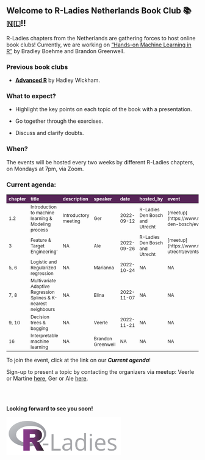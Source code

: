 
## Welcome to R-Ladies Netherlands Book Club 📚 🇳🇱!!

R-Ladies chapters from the Netherlands are gathering forces to host
online book clubs! Currently, we are working on [“Hands-on Machine
Learning in R”](https://bradleyboehmke.github.io/HOML/) by Bradley
Boehme and Brandon Greenwell.

### Previous book clubs

-   [**Advanced R**](https://adv-r.hadley.nz/) by Hadley Wickham.

### What to expect?

-   Highlight the key points on each topic of the book with a
    presentation.

-   Go together through the exercises.

-   Discuss and clarify doubts.

### When?

The events will be hosted every two weeks by different R-Ladies
chapters, on Mondays at 7pm, via Zoom.

### Current agenda:

<table class="table table-hover table-condensed table-responsive" style="font-size: 12px; width: auto !important; margin-left: auto; margin-right: auto;">
<thead>
<tr>
<th style="text-align:left;font-weight: bold;color: white !important;background-color: #562457 !important;">
chapter
</th>
<th style="text-align:left;font-weight: bold;color: white !important;background-color: #562457 !important;">
title
</th>
<th style="text-align:left;font-weight: bold;color: white !important;background-color: #562457 !important;">
description
</th>
<th style="text-align:left;font-weight: bold;color: white !important;background-color: #562457 !important;">
speaker
</th>
<th style="text-align:left;font-weight: bold;color: white !important;background-color: #562457 !important;">
date
</th>
<th style="text-align:left;font-weight: bold;color: white !important;background-color: #562457 !important;">
hosted_by
</th>
<th style="text-align:left;font-weight: bold;color: white !important;background-color: #562457 !important;">
event
</th>
<th style="text-align:left;font-weight: bold;color: white !important;background-color: #562457 !important;">
hackmd
</th>
</tr>
</thead>
<tbody>
<tr>
<td style="text-align:left;">
1.2
</td>
<td style="text-align:left;">
Introduction to machine learning & Modeling process
</td>
<td style="text-align:left;">
Introductory meeting
</td>
<td style="text-align:left;">
Ger
</td>
<td style="text-align:left;">
2022-09-12
</td>
<td style="text-align:left;">
R-Ladies Den Bosch and Utrecht
</td>
<td style="text-align:left;">
[meetup](https://www.meetup.com/rladies-den-bosch/events/288225262/)
</td>
<td style="text-align:left;">
[hackmd](https://hackmd.io/EhYe_gkWScuoaVCIH6QLAg?both)
</td>
</tr>
<tr>
<td style="text-align:left;">
3
</td>
<td style="text-align:left;">
Feature & Target Engineering’
</td>
<td style="text-align:left;">
NA
</td>
<td style="text-align:left;">
Ale
</td>
<td style="text-align:left;">
2022-09-26
</td>
<td style="text-align:left;">
R-Ladies Den Bosch and Utrecht
</td>
<td style="text-align:left;">
[meetup](https://www.meetup.com/rladies-utrecht/events/288441399/)
</td>
<td style="text-align:left;">
[hackMD](https://hackmd.io/@Alejandra/SyaQJo4-o/edit)
</td>
</tr>
<tr>
<td style="text-align:left;">
5, 6
</td>
<td style="text-align:left;">
Logistic and Regularized regression
</td>
<td style="text-align:left;">
NA
</td>
<td style="text-align:left;">
Marianna
</td>
<td style="text-align:left;">
2022-10-24
</td>
<td style="text-align:left;">
NA
</td>
<td style="text-align:left;">
NA
</td>
<td style="text-align:left;">
NA
</td>
</tr>
<tr>
<td style="text-align:left;">
7, 8
</td>
<td style="text-align:left;">
Multivariate Adaptive Regression Splines & K-nearest neighbours
</td>
<td style="text-align:left;">
NA
</td>
<td style="text-align:left;">
Elina
</td>
<td style="text-align:left;">
2022-11-07
</td>
<td style="text-align:left;">
NA
</td>
<td style="text-align:left;">
NA
</td>
<td style="text-align:left;">
NA
</td>
</tr>
<tr>
<td style="text-align:left;">
9, 10
</td>
<td style="text-align:left;">
Decision trees & bagging
</td>
<td style="text-align:left;">
NA
</td>
<td style="text-align:left;">
Veerle
</td>
<td style="text-align:left;">
2022-11-21
</td>
<td style="text-align:left;">
NA
</td>
<td style="text-align:left;">
NA
</td>
<td style="text-align:left;">
NA
</td>
</tr>
<tr>
<td style="text-align:left;">
16
</td>
<td style="text-align:left;">
Interpretable machine learning
</td>
<td style="text-align:left;">
NA
</td>
<td style="text-align:left;">
Brandon Greenwell
</td>
<td style="text-align:left;">
NA
</td>
<td style="text-align:left;">
NA
</td>
<td style="text-align:left;">
NA
</td>
<td style="text-align:left;">
NA
</td>
</tr>
</tbody>
</table>

To join the event, click at the link on our ***Current agenda***!

Sign-up to present a topic by contacting the organizers via meetup:
Veerle or Martine
[here](https://www.meetup.com/rladies-den-bosch/members/?op=leaders),
Ger or Ale
[here](https://www.meetup.com/rladies-utrecht/members/?op=leaders).

<br><br>

**Looking forward to see you soon!**

<img src="R-LadiesGlobal_RBG_online_LogoWithText_Horizontal.png" width="300" height="100" />
